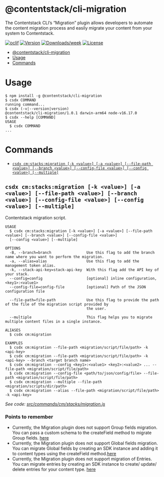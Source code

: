 # @contentstack/cli-migration

The Contentstack CLI’s “Migration” plugin allows developers to automate the content migration process and easily migrate your content from your system to Contentstack.

[![oclif](https://img.shields.io/badge/cli-oclif-brightgreen.svg)](https://oclif.io)
[![Version](https://img.shields.io/npm/v/@contentstack/cli-migration.svg)](https://npmjs.org/package/@contentstack/cli-migration)
[![Downloads/week](https://img.shields.io/npm/dw/@contentstack/cli-migration.svg)](https://npmjs.org/package/@contentstack/cli-migration)
[![License](https://img.shields.io/npm/l/@contentstack/cli-migration.svg)](https://github.com/ninadhatkar/cli-migration/blob/master/package.json)

<!-- toc -->
* [@contentstack/cli-migration](#contentstackcli-migration)
* [Usage](#usage)
* [Commands](#commands)
<!-- tocstop -->

# Usage

<!-- usage -->
```sh-session
$ npm install -g @contentstack/cli-migration
$ csdx COMMAND
running command...
$ csdx (-v|--version|version)
@contentstack/cli-migration/1.0.1 darwin-arm64 node-v16.17.0
$ csdx --help [COMMAND]
USAGE
  $ csdx COMMAND
...
```
<!-- usagestop -->

# Commands

<!-- commands -->
* [`csdx cm:stacks:migration [-k <value>] [-a <value>] [--file-path <value>] [--branch <value>] [--config-file <value>] [--config <value>] [--multiple]`](#csdx-cmstacksmigration--k-value--a-value---file-path-value---branch-value---config-file-value---config-value---multiple)

## `csdx cm:stacks:migration [-k <value>] [-a <value>] [--file-path <value>] [--branch <value>] [--config-file <value>] [--config <value>] [--multiple]`

Contentstack migration script.

```
USAGE
  $ csdx cm:stacks:migration [-k <value>] [-a <value>] [--file-path <value>] [--branch <value>] [--config-file <value>] 
  [--config <value>] [--multiple]

OPTIONS
  -B, --branch=branch                Use this flag to add the branch name where you want to perform the migration.
  -a, --alias=alias                  Use this flag to add the management token alias.
  -k, --stack-api-key=stack-api-key  With this flag add the API key of your stack.
  --config=config                    [optional] inline configuration, <key1>:<value1>
  --config-file=config-file          [optional] Path of the JSON configuration file

  --file-path=file-path              Use this flag to provide the path of the file of the migration script provided by
                                     the user.

  --multiple                         This flag helps you to migrate multiple content files in a single instance.

ALIASES
  $ csdx cm:migration

EXAMPLES
  $ csdx cm:migration --file-path <migration/script/file/path> -k <api-key>
  $ csdx cm:migration --file-path <migration/script/file/path> -k <api-key> --branch <target branch name>
  $ csdx cm:migration --config <key1>:<value1> <key2>:<value2> ... --file-path <migration/script/file/path>
  $ csdx cm:migration --config-file <path/to/json/config/file> --file-path <migration/script/file/path>
  $ csdx cm:migration --multiple --file-path <migration/scripts/dir/path> 
  $ csdx cm:migration --alias --file-path <migration/script/file/path> -k <api-key>
```

_See code: [src/commands/cm/stacks/migration.js](https://github.com/contentstack/cli-migration/blob/v1.0.1/src/commands/cm/stacks/migration.js)_
<!-- commandsstop -->

### Points to remember

- Currently, the Migration plugin does not support Group fields migration. You can pass a custom schema to the createField method to migrate Group fields. [here](packages/contentstack-migration/examples/)
- Currently, the Migration plugin does not support Global fields migration. You can migrate Global fields by creating an SDK instance and adding it to content types using the createField method.[here](packages/contentstack-migration/examples/)
- Currently, the Migration plugin does not support migration of Entries. You can migrate entries by creating an SDK instance to create/ update/ delete entries for your content type. [here](packages/contentstack-migration/examples/)
